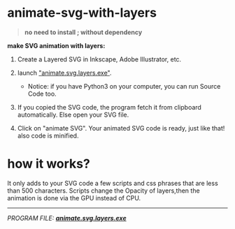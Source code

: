 <meta name='keywords' content='svg, SVG, animation, animated, svg layers, layer, animation inkscape, svg animation, animated svg, animation Illustrator, animated layers, animation layer'>

# animate-svg-with-layers
> **no need to install ; without dependency**

**make SVG animation with layers:**

1. Create a Layered SVG in Inkscape, Adobe Illustrator, etc.

2. launch ["animate.svg.layers.exe"](https://github.com/aad1416/animate-svg-with-layers/releases). 
      * Notice: if you have Python3 on your computer, you can run Source Code too.

3. If you copied the SVG code, the program fetch it from clipboard automatically. Else open your SVG file.

4. Click on "animate SVG". Your animated SVG code is ready, just like that! also code is minified.

# how it works?

It only adds to your SVG code a few scripts and css phrases that are less than 500 characters.
Scripts change the Opacity of layers,then the animation is done via the GPU instead of CPU.

---
*PROGRAM FILE:* [***animate.svg.layers.exe***](https://github.com/aad1416/animate-svg-with-layers/releases)
